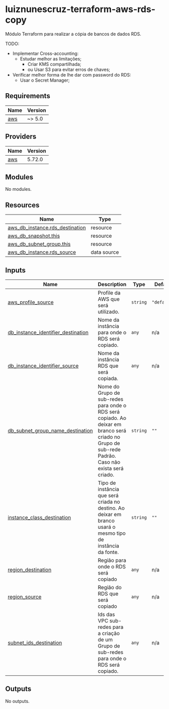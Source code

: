 # luiznunescruz-terraform-aws-rds-copy
Módulo Terraform para realizar a cópia de bancos de dados RDS.

TODO:
- Implementar Cross-accounting:
    - Estudar melhor as limitações;
        - Criar KMS compartilhada;
        - ou Usar S3 para evitar erros de chaves;
- Verificar melhor forma de lhe dar com password do RDS:
    - Usar o Secret Manager;
<!-- BEGIN_TF_DOCS -->
## Requirements

| Name | Version |
|------|---------|
| <a name="requirement_aws"></a> [aws](#requirement\_aws) | ~> 5.0 |

## Providers

| Name | Version |
|------|---------|
| <a name="provider_aws"></a> [aws](#provider\_aws) | 5.72.0 |

## Modules

No modules.

## Resources

| Name | Type |
|------|------|
| [aws_db_instance.rds_destination](https://registry.terraform.io/providers/hashicorp/aws/latest/docs/resources/db_instance) | resource |
| [aws_db_snapshot.this](https://registry.terraform.io/providers/hashicorp/aws/latest/docs/resources/db_snapshot) | resource |
| [aws_db_subnet_group.this](https://registry.terraform.io/providers/hashicorp/aws/latest/docs/resources/db_subnet_group) | resource |
| [aws_db_instance.rds_source](https://registry.terraform.io/providers/hashicorp/aws/latest/docs/data-sources/db_instance) | data source |

## Inputs

| Name | Description | Type | Default | Required |
|------|-------------|------|---------|:--------:|
| <a name="input_aws_profile_source"></a> [aws\_profile\_source](#input\_aws\_profile\_source) | Profile da AWS que será utilizado. | `string` | `"default"` | no |
| <a name="input_db_instance_identifier_destination"></a> [db\_instance\_identifier\_destination](#input\_db\_instance\_identifier\_destination) | Nome da instância para onde o RDS será copiado. | `any` | n/a | yes |
| <a name="input_db_instance_identifier_source"></a> [db\_instance\_identifier\_source](#input\_db\_instance\_identifier\_source) | Nome da instância RDS que será copiada. | `any` | n/a | yes |
| <a name="input_db_subnet_group_name_destination"></a> [db\_subnet\_group\_name\_destination](#input\_db\_subnet\_group\_name\_destination) | Nome do Grupo de sub-redes para onde o RDS será copiado. Ao deixar em branco será criado no Grupo de sub-rede Padrão. Caso não exista será criado. | `string` | `""` | no |
| <a name="input_instance_class_destination"></a> [instance\_class\_destination](#input\_instance\_class\_destination) | Tipo de instância que será criada no destino. Ao deixar em branco usará o mesmo tipo de instância da fonte. | `string` | `""` | no |
| <a name="input_region_destination"></a> [region\_destination](#input\_region\_destination) | Região para onde o RDS será copiado | `any` | n/a | yes |
| <a name="input_region_source"></a> [region\_source](#input\_region\_source) | Região do RDS que será copiado | `any` | n/a | yes |
| <a name="input_subnet_ids_destination"></a> [subnet\_ids\_destination](#input\_subnet\_ids\_destination) | Ids das VPC sub-redes para a criação de um Grupo de sub-redes para onde o RDS será copiado. | `any` | n/a | yes |

## Outputs

No outputs.
<!-- END_TF_DOCS -->